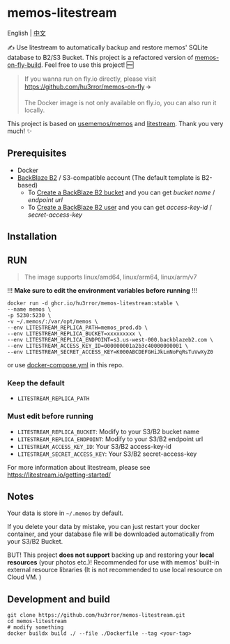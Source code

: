 # memos-litestream

English | [中文](README_zh-CN.md)

✍️ Use litestream to automatically backup and restore memos' SQLite database to B2/S3 Bucket. This project is a refactored version of [memos-on-fly-build](https://github.com/hu3rror/memos-on-fly-build). Feel free to use this project! 🆓

> If you wanna run on fly.io directly, please visit https://github.com/hu3rror/memos-on-fly ✈️
> 
> The Docker image is not only available on fly.io, you can also run it locally.

This project is based on [usememos/memos](https://github.com/usememos/memos) and [litestream](https://github.com/benbjohnson/litestream). Thank you very much! ✨

## Prerequisites
- Docker
- [BackBlaze B2](https://www.backblaze.com/) / S3-compatible account (The default template is B2-based)
  -  To [Create a BackBlaze B2 bucket](https://litestream.io/guides/backblaze/#create-a-bucket) and you can get *bucket name* / *endpoint url*
  -  To [Create a BackBlaze B2 user](https://litestream.io/guides/backblaze/#create-a-user) and you can get *access-key-id* / *secret-access-key* 

## Installation

## RUN
> The image supports linux/amd64, linux/arm64, linux/arm/v7

!!! **Make sure to edit the environment variables before running** !!!

```shell
docker run -d ghcr.io/hu3rror/memos-litestream:stable \
--name memos \
-p 5230:5230 \
-v ~/.memos/:/var/opt/memos \
--env LITESTREAM_REPLICA_PATH=memos_prod.db \
--env LITESTREAM_REPLICA_BUCKET=xxxxxxxxx \
--env LITESTREAM_REPLICA_ENDPOINT=s3.us-west-000.backblazeb2.com \
--env LITESTREAM_ACCESS_KEY_ID=000000001a2b3c40000000001 \
--env LITESTREAM_SECRET_ACCESS_KEY=K000ABCDEFGHiJkLmNoPqRsTuVwXyZ0
```

or use [docker-compose.yml](https://github.com/hu3rror/memos-litestream/blob/main/docker-compose.yml) in this repo.

### Keep the default
- `LITESTREAM_REPLICA_PATH`

### Must edit before running
- `LITESTREAM_REPLICA_BUCKET`: Modify to your S3/B2 bucket name
- `LITESTREAM_REPLICA_ENDPOINT`: Modify to your S3/B2 endpoint url
- `LITESTREAM_ACCESS_KEY_ID`: Your S3/B2 access-key-id
- `LITESTREAM_SECRET_ACCESS_KEY`: Your S3/B2 secret-access-key

For more information about litestream, please see https://litestream.io/getting-started/

## Notes
Your data is store in `~/.memos` by default.

If you delete your data by mistake, you can just restart your docker container, and your database file will be downloaded automatically from your S3/B2 Bucket.

BUT! This project **does not support** backing up and restoring your **local resources** (your photos etc.)! Recommended for use with memos' built-in external resource libraries (It is not recommended to use local resource on Cloud VM. )

## Development and build

```shell
git clone https://github.com/hu3rror/memos-litestream.git
cd memos-litestream
# modify something
docker buildx build ./ --file ./Dockerfile --tag <your-tag>
```
